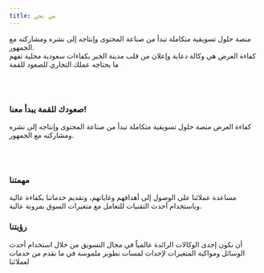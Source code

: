 ```yaml
---
title: من نحن
---
```

منصة حلول تسويقية متكاملة تبدأ من صناعة المحتوى وإنتاجه إلى نشره ومشاركته مع الجمهور.  
كفاءة العرض هي وكالة دعاية وإعلان من قلب مدينة الخبر بكفاءات سعودية محلية تفهم ما يحتاجه عملك التجاري للصعود للقمة

<br /><br />

### صعودك للقمة يبدأ معنا!

كفاءة العرض منصة حلول تسويقية متكاملة تبدأ من صناعة المحتوى وإنتاجه إلى نشره ومشاركته مع الجمهور.

<br /><br />

### مهمتنا

مساعدة عملائنا على الوصول إلى أهدافهم وغاياتهم، وتقديم خدماتنا بكفاءة عالية وباستخدام أحدث التقنيات للتعامل مع متغيرات السوق بمرونة عالية.

### رؤيتنا

أن نكون إحدى الوكالات الرائدة عالمياً في مجال التسويق من خلال استخدام أحدث الوسائل ومواكبة المتغيرات لإحداث لمسات تطوير ملموسة في ما نقدم من خدمات لعملائنا